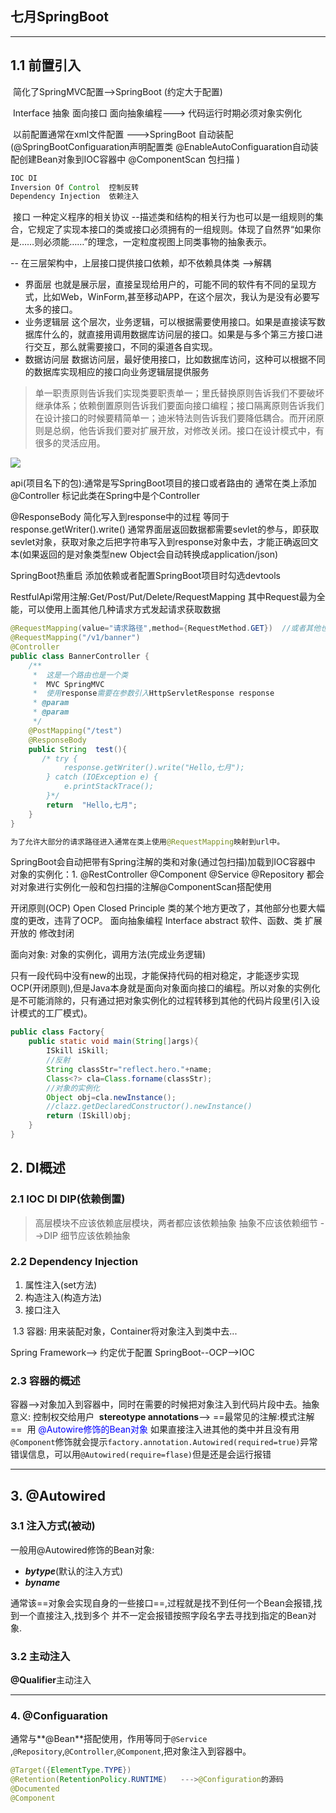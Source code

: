 

##                                七月SpringBoot

---

## 1.1 前置引入

​      简化了SpringMVC配置-->SpringBoot  (约定大于配置)

​      Interface  抽象  面向接口  面向抽象编程--->  代码运行时期必须对象实例化

​      以前配置通常在xml文件配置   --->SpringBoot 自动装配(@SpringBootConfiguaration声明配置类   @EnableAutoConfiguaration自动装配创建Bean对象到IOC容器中
@ComponentScan 包扫描 )

```java
IOC DI
Inversion Of Control  控制反转
Dependency Injection  依赖注入
```
​        接口  一种定义程序的相关协议  --描述类和结构的相关行为也可以是一组规则的集合，它规定了实现本接口的类或接口必须拥有的一组规则。体现了自然界“如果你是……则必须能……”的理念，一定粒度视图上同类事物的抽象表示。

-- 在三层架构中，上层接口提供接口依赖，却不依赖具体类  -->解耦


+ 界面层
  也就是展示层，直接呈现给用户的，可能不同的软件有不同的呈现方式，比如Web，WinForm,甚至移动APP，在这个层次，我认为是没有必要写太多的接口。
+ 业务逻辑层
  这个层次，业务逻辑，可以根据需要使用接口。如果是直接读写数据库什么的，就直接用调用数据库访问层的接口。如果是与多个第三方接口进行交互，那么就需要接口，不同的渠道各自实现。
+ 数据访问层 数据访问层，最好使用接口，比如数据库访问，这种可以根据不同的数据库实现相应的接口向业务逻辑层提供服务

> 单一职责原则告诉我们实现类要职责单一；里氏替换原则告诉我们不要破坏继承体系；依赖倒置原则告诉我们要面向接口编程；接口隔离原则告诉我们在设计接口的时候要精简单一；迪米特法则告诉我们要降低耦合。而开闭原则是总纲，他告诉我们要对扩展开放，对修改关闭。接口在设计模式中，有很多的灵活应用。

![](https://img-blog.csdn.net/20180814102923159?watermark/2/text/aHR0cHM6Ly9ibG9nLmNzZG4ubmV0L2xhb3RpYW52NQ==/font/5a6L5L2T/fontsize/400/fill/I0JBQkFCMA==/dissolve/70)

api(项目名下的包):通常是写SpringBoot项目的接口或者路由的
通常在类上添加@Controller 标记此类在Spring中是个Controller

@ResponseBody 简化写入到response中的过程  等同于response.getWriter().write()
通常界面层返回数据都需要sevlet的参与，即获取sevlet对象，获取对象之后把字符串写入到response对象中去，才能正确返回文本(如果返回的是对象类型new Object会自动转换成application/json)

SpringBoot热重启  添加依赖或者配置SpringBoot项目时勾选devtools

RestfulApi常用注解:Get/Post/Put/Delete/RequestMapping  其中Request最为全能，可以使用上面其他几种请求方式发起请求获取数据
```java
@RequestMapping(value="请求路径",method={RequestMethod.GET})  //或者其他也可以追加多个本质上是数组
@RequestMapping("/v1/banner")
@Controller
public class BannerController {
    /**
     *  这是一个路由也是一个类
     *  MVC SpringMVC
     *  使用response需要在参数引入HttpServletResponse response
     * @param
     * @param
     */
    @PostMapping("/test")
    @ResponseBody
    public String  test(){
       /* try {
            response.getWriter().write("Hello,七月");
        } catch (IOException e) {
            e.printStackTrace();
        }*/
        return  "Hello,七月";
    }
}

为了允许大部分的请求路径进入通常在类上使用@RequestMapping映射到url中。
```

SpringBoot会自动把带有Spring注解的类和对象(通过包扫描)加载到IOC容器中
对象的实例化：1. @RestController @Component @Service @Repository  都会对对象进行实例化一般和包扫描的注解@ComponentScan搭配使用

开闭原则(OCP) Open Closed Principle  类的某个地方更改了，其他部分也要大幅度的更改，违背了OCP。
面向抽象编程 Interface abstract              软件、函数、类 扩展开放的 修改封闭

面向对象: 对象的实例化，调用方法(完成业务逻辑)

只有一段代码中没有new的出现，才能保持代码的相对稳定，才能逐步实现OCP(开闭原则),但是Java本身就是面向对象面向接口的编程。所以对象的实例化是不可能消除的，只有通过把对象实例化的过程转移到其他的代码片段里(引入设计模式的工厂模式)。

```java
public class Factory{
    public static void main(String[]args){
        ISkill iSkill;
        //反射
        String classStr="reflect.hero."+name;
        Class<?> cla=Class.forname(classStr);
        //对象的实例化
        Object obj=cla.newInstance();
        //clazz.getDeclaredConstructor().newInstance()
        return (ISkill)obj;
    }
}
```
##   2. DI概述

### 2.1 IOC DI DIP(依赖倒置)

>高层模块不应该依赖底层模块，两者都应该依赖抽象
>     抽象不应该依赖细节                     -->DIP
>      细节应该依赖抽象

### 2.2 Dependency Injection

1. 属性注入(set方法)
2. 构造注入(构造方法)
3. 接口注入

​    1.3 容器: 用来装配对象，Container将对象注入到类中去...

  Spring Framework--> 约定优于配置
           SpringBoot--OCP-->IOC

### 2.3 容器的概述

容器-->对象加入到容器中，同时在需要的时候把对象注入到代码片段中去。
​        抽象意义: 控制权交给用户
​        **stereotype annotations**-->  ==最常见的注解:模式注解==
​        用 <font color="blue">@Autowire修饰的Bean对象</font> 如果直接注入进其他的类中并且没有用`@Component`修饰就会提示`factory.annotation.Autowired(required=true)`异常错误信息，可以用`@Autowired(require=flase)`但是还是会运行报错

---

## 3. @Autowired

### 3.1 注入方式(被动)

   一般用@Autowired修饰的Bean对象:

+ ***bytype***(默认的注入方式)
+ ***byname***

通常该==对象会实现自身的一些接口==,过程就是找不到任何一个Bean会报错,找到一个直接注入,找到多个  并不一定会报错按照字段名字去寻找到指定的Bean对象.

### 3.2 主动注入

**@Qualifier**主动注入

---

### 4. @Configuaration

通常与**@Bean**搭配使用，作用等同于`@Service` ,`@Repository`,`@Controller`,`@Component`,把对象注入到容器中。

```java
@Target({ElementType.TYPE})
@Retention(RetentionPolicy.RUNTIME)   --->@Configuration的源码
@Documented
@Component
```

